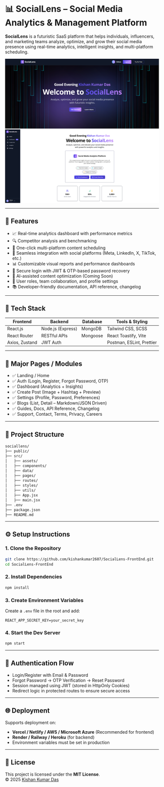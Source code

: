 # 📊 SocialLens – Social Media Analytics & Management Platform

**SocialLens** is a futuristic SaaS platform that helps individuals, influencers, and marketing teams analyze, optimize, and grow their social media presence using real-time analytics, intelligent insights, and multi-platform scheduling.

![SocialLens Banner](./public/assets/readmeImage/banner.png)
![SocialLens Dashboard](./public/assets/readmeImage/dashboard.png)

---

## 🚀 Features

- 📈 Real-time analytics dashboard with performance metrics
- 🔍 Competitor analysis and benchmarking
- 📅 One-click multi-platform content scheduling
- 🧩 Seamless integration with social platforms (Meta, LinkedIn, X, TikTok, etc.)
- 📊 Customizable visual reports and performance dashboards
- 🔐 Secure login with JWT & OTP-based password recovery
- 🧠 AI-assisted content optimization (Coming Soon)
- 👥 User roles, team collaboration, and profile settings
- 📚 Developer-friendly documentation, API reference, changelog

---

## 🧠 Tech Stack

| Frontend         | Backend         | Database       | Tools & Styling       |
|------------------|------------------|----------------|------------------------|
| React.js         | Node.js (Express) | MongoDB       | Tailwind CSS, SCSS     |
| React Router     | RESTful APIs      | Mongoose       | React Toastify, Vite   |
| Axios, Zustand   | JWT Auth          |                | Postman, ESLint, Prettier |

---

## 🧭 Major Pages / Modules

- ✅ Landing / Home
- ✅ Auth (Login, Register, Forgot Password, OTP)
- ✅ Dashboard (Analytics + Insights)
- ✅ Create Post (Image + Hashtag + Preview)
- ✅ Settings (Profile, Password, Preferences)
- ✅ Blogs (List, Detail – Markdown/JSON Driven)
- ✅ Guides, Docs, API Reference, Changelog
- ✅ Support, Contact, Terms, Privacy, Careers

---

## 📁 Project Structure

```
sociallens/
├── public/
├── src/
│   ├── assets/
│   ├── components/
│   ├── data/
│   ├── pages/
│   ├── routes/
│   ├── styles/
│   ├── utils/
│   ├── App.jsx
│   ├── main.jsx
├── .env
├── package.json
├── README.md
```

---

## ⚙️ Setup Instructions

### 1. Clone the Repository

```bash
git clone https://github.com/kishankumar2607/SocialLens-FrontEnd.git
cd SocialLens-FrontEnd
```

### 2. Install Dependencies

```bash
npm install
```

### 3. Create Environment Variables

Create a `.env` file in the root and add:

```env
REACT_APP_SECRET_KEY=your_secret_key
```

### 4. Start the Dev Server

```bash
npm start
```

---

## 🔐 Authentication Flow

- Login/Register with Email & Password
- Forgot Password → OTP Verification → Reset Password
- Session managed using JWT (stored in HttpOnly Cookies)
- Redirect logic in protected routes to ensure secure access

---

## 🌐 Deployment

Supports deployment on:
- **Vercel / Netlify / AWS / Microsoft Azure** (Recommended for frontend)
- **Render / Railway / Heroku** (for backend)
- Environment variables must be set in production

---

## 📄 License

This project is licensed under the **MIT License**.  
© 2025 [Kishan Kumar Das](https://github.com/kishankumar2607)
